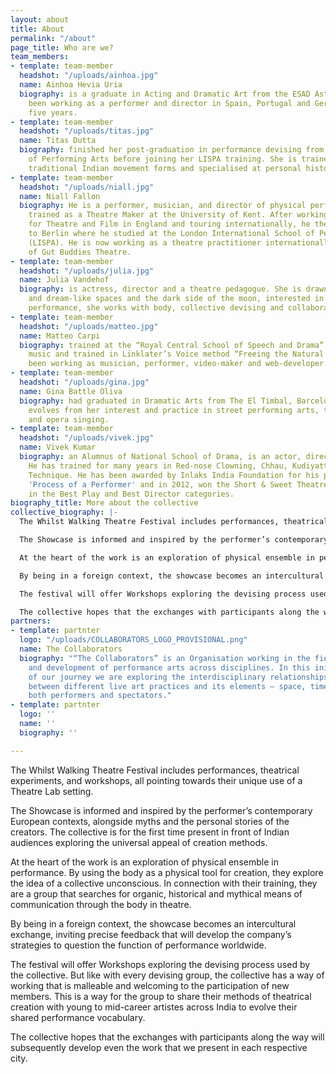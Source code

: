 ```yaml
---
layout: about
title: About
permalink: "/about"
page_title: Who are we?
team_members:
- template: team-member
  headshot: "/uploads/ainhoa.jpg"
  name: Ainhoa Hevia Uria
  biography: is a graduate in Acting and Dramatic Art from the ESAD Asturias, has
    been working as a performer and director in Spain, Portugal and Germany for over
    five years.
- template: team-member
  headshot: "/uploads/titas.jpg"
  name: Titas Dutta
  biography: finished her post-graduation in performance devising from FLAME School
    of Performing Arts before joining her LISPA training. She is trained in various
    traditional Indian movement forms and specialised at personal history in Performance.
- template: team-member
  headshot: "/uploads/niall.jpg"
  name: Niall Fallon
  biography: He is a performer, musician, and director of physical performance. He
    trained as a Theatre Maker at the University of Kent. After working as an actor
    for Theatre and Film in England and touring internationally, he then relocated
    to Berlin where he studied at the London International School of Performing Arts
    (LISPA). He is now working as a theatre practitioner internationally and co-founder
    of Gut Buddies Theatre.
- template: team-member
  headshot: "/uploads/julia.jpg"
  name: Julia Vandehof
  biography: is actress, director and a theatre pedagogue. She is drawn to the mythical
    and dream-like spaces and the dark side of the moon, interested in interdisciplinary
    performance, she works with body, collective devising and collaborative work.
- template: team-member
  headshot: "/uploads/matteo.jpg"
  name: Matteo Carpi
  biography: trained at the “Royal Central School of Speech and Drama”. He also studied
    music and trained in Linklater’s Voice method “Freeing the Natural Voice”. He’s
    been working as musician, performer, video-maker and web-developer.
- template: team-member
  headshot: "/uploads/gina.jpg"
  name: Gina Battle Oliva
  biography: had graduated in Dramatic Arts from The El Timbal, Barcelona. Her work
    evolves from her interest and practice in street performing arts, theatre plays
    and opera singing.
- template: team-member
  headshot: "/uploads/vivek.jpg"
  name: Vivek Kumar
  biography: an Alumnus of National School of Drama, is an actor, director and instructor.
    He has trained for many years in Red-nose Clowning, Chhau, Kudiyattam, and Alexander
    Technique. He has been awarded by Inlaks India Foundation for his project called
    'Process of a Performer' and in 2012, won the Short & Sweet Theatre Festival (Delhi)
    in the Best Play and Best Director categories.
biography_title: More about the collective
collective_biography: |-
  The Whilst Walking Theatre Festival includes performances, theatrical experiments, and workshops, all pointing towards their unique use of a Theatre Lab setting.

  The Showcase is informed and inspired by the performer’s contemporary European contexts, alongside myths and the personal stories of the creators. The collective is for the first time present in front of Indian audiences exploring the universal appeal of creation methods.

  At the heart of the work is an exploration of physical ensemble in performance. By using the body as a physical tool for creation, they explore the idea of a collective unconscious. In connection with their training, they are a group that searches for organic, historical and mythical means of communication through the body in theatre.

  By being in a foreign context, the showcase becomes an intercultural exchange, inviting precise feedback that will develop the company’s strategies to question the function of performance worldwide.

  The festival will offer Workshops exploring the devising process used by the collective. But like with every devising group, the collective has a way of working that is malleable and welcoming to the participation of new members. This is a way for the group to share their methods of theatrical creation with young to mid-career artistes across India to evolve their shared performance vocabulary.

  The collective hopes that the exchanges with participants along the way will subsequently develop even the work that we present in each respective city.
partners:
- template: partnter
  logo: "/uploads/COLLABORATORS_LOGO_PROVISIONAL.png"
  name: The Collaborators
  biography: "“The Collaborators” is an Organisation working in the field of research
    and development of performance arts across disciplines. In this initial phase
    of our journey we are exploring the interdisciplinary relationships and inspirations
    between different live art practices and its elements – space, time, bodies of
    both performers and spectators."
- template: partnter
  logo: ''
  name: ''
  biography: ''

---
```

The Whilst Walking Theatre Festival includes performances, theatrical experiments, and workshops, all pointing towards their unique use of a Theatre Lab setting.

The Showcase is informed and inspired by the performer’s contemporary European contexts, alongside myths and the personal stories of the creators. The collective is for the first time present in front of Indian audiences exploring the universal appeal of creation methods.

At the heart of the work is an exploration of physical ensemble in performance. By using the body as a physical tool for creation, they explore the idea of a collective unconscious. In connection with their training, they are a group that searches for organic, historical and mythical means of communication through the body in theatre.

By being in a foreign context, the showcase becomes an intercultural exchange, inviting precise feedback that will develop the company’s strategies to question the function of performance worldwide.

The festival will offer Workshops exploring the devising process used by the collective. But like with every devising group, the collective has a way of working that is malleable and welcoming to the participation of new members. This is a way for the group to share their methods of theatrical creation with young to mid-career artistes across India to evolve their shared performance vocabulary.

The collective hopes that the exchanges with participants along the way will subsequently develop even the work that we present in each respective city.